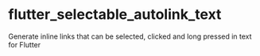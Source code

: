 # flutter_selectable_autolink_text
Generate inline links that can be selected, clicked and long pressed in text for Flutter
